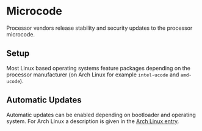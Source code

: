 # Microcode

Processor vendors release stability and security updates to the processor
microcode.

## Setup

Most Linux based operating systems feature packages depending on the processor
manufacturer (on Arch Linux for example `intel-ucode` and `amd-ucode`).

## Automatic Updates

Automatic updates can be enabled depending on bootloader and operating system.
For Arch Linux a description is given in the
[Arch Linux entry](/wiki/linux/arch-linux.md#enable-microcode-updates).
